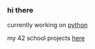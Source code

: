 ### hi there

currently working on [python](https://github.com/louisnfr/python-for-data-science)

my 42 school projects [here](https://github.com/stars/louisnfr/lists/42-projects)
